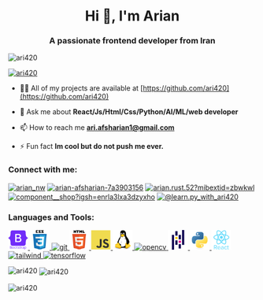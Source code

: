 <h1 align="center">Hi 👋, I'm Arian</h1>
<h3 align="center">A passionate frontend developer from Iran</h3>

<p align="left"> <img src="https://komarev.com/ghpvc/?username=ari420&label=Profile%20views&color=0e75b6&style=flat" alt="ari420" /> </p>

<p align="left"> <a href="https://github.com/ryo-ma/github-profile-trophy"><img src="https://github-profile-trophy.vercel.app/?username=ari420" alt="ari420" /></a> </p>

- 👨‍💻 All of my projects are available at [https://github.com/ari420](https://github.com/ari420)

- 💬 Ask me about **React/Js/Html/Css/Python/AI/ML/web developer**

- 📫 How to reach me **ari.afsharian1@gmail.com**

- ⚡ Fun fact **Im cool but do not push me ever.**

<h3 align="left">Connect with me:</h3>
<p align="left">
<a href="https://twitter.com/arian_nw" target="blank"><img align="center" src="https://raw.githubusercontent.com/rahuldkjain/github-profile-readme-generator/master/src/images/icons/Social/twitter.svg" alt="arian_nw" height="30" width="40" /></a>
<a href="https://linkedin.com/in/arian-afsharian-7a3903156" target="blank"><img align="center" src="https://raw.githubusercontent.com/rahuldkjain/github-profile-readme-generator/master/src/images/icons/Social/linked-in-alt.svg" alt="arian-afsharian-7a3903156" height="30" width="40" /></a>
<a href="https://fb.com/arian.rust.52?mibextid=zbwkwl" target="blank"><img align="center" src="https://raw.githubusercontent.com/rahuldkjain/github-profile-readme-generator/master/src/images/icons/Social/facebook.svg" alt="arian.rust.52?mibextid=zbwkwl" height="30" width="40" /></a>
<a href="https://instagram.com/component__shop?igsh=enrla3lxa3dzyxho" target="blank"><img align="center" src="https://raw.githubusercontent.com/rahuldkjain/github-profile-readme-generator/master/src/images/icons/Social/instagram.svg" alt="component__shop?igsh=enrla3lxa3dzyxho" height="30" width="40" /></a>
<a href="https://www.youtube.com/c/@learn_to_program_with_ari" target="blank"><img align="center" src="https://raw.githubusercontent.com/rahuldkjain/github-profile-readme-generator/master/src/images/icons/Social/youtube.svg" alt="@learn.py_with_ari420" height="30" width="40" /></a>
</p>

<h3 align="left">Languages and Tools:</h3>
<p align="left"> <a href="https://getbootstrap.com" target="_blank" rel="noreferrer"> <img src="https://raw.githubusercontent.com/devicons/devicon/master/icons/bootstrap/bootstrap-plain-wordmark.svg" alt="bootstrap" width="40" height="40"/> </a> <a href="https://www.w3schools.com/css/" target="_blank" rel="noreferrer"> <img src="https://raw.githubusercontent.com/devicons/devicon/master/icons/css3/css3-original-wordmark.svg" alt="css3" width="40" height="40"/> </a> <a href="https://git-scm.com/" target="_blank" rel="noreferrer"> <img src="https://www.vectorlogo.zone/logos/git-scm/git-scm-icon.svg" alt="git" width="40" height="40"/> </a> <a href="https://www.w3.org/html/" target="_blank" rel="noreferrer"> <img src="https://raw.githubusercontent.com/devicons/devicon/master/icons/html5/html5-original-wordmark.svg" alt="html5" width="40" height="40"/> </a> <a href="https://developer.mozilla.org/en-US/docs/Web/JavaScript" target="_blank" rel="noreferrer"> <img src="https://raw.githubusercontent.com/devicons/devicon/master/icons/javascript/javascript-original.svg" alt="javascript" width="40" height="40"/> </a> <a href="https://www.linux.org/" target="_blank" rel="noreferrer"> <img src="https://raw.githubusercontent.com/devicons/devicon/master/icons/linux/linux-original.svg" alt="linux" width="40" height="40"/> </a> <a href="https://opencv.org/" target="_blank" rel="noreferrer"> <img src="https://www.vectorlogo.zone/logos/opencv/opencv-icon.svg" alt="opencv" width="40" height="40"/> </a> <a href="https://pandas.pydata.org/" target="_blank" rel="noreferrer"> <img src="https://raw.githubusercontent.com/devicons/devicon/2ae2a900d2f041da66e950e4d48052658d850630/icons/pandas/pandas-original.svg" alt="pandas" width="40" height="40"/> </a> <a href="https://www.python.org" target="_blank" rel="noreferrer"> <img src="https://raw.githubusercontent.com/devicons/devicon/master/icons/python/python-original.svg" alt="python" width="40" height="40"/> </a> <a href="https://reactjs.org/" target="_blank" rel="noreferrer"> <img src="https://raw.githubusercontent.com/devicons/devicon/master/icons/react/react-original-wordmark.svg" alt="react" width="40" height="40"/> </a> <a href="https://tailwindcss.com/" target="_blank" rel="noreferrer"> <img src="https://www.vectorlogo.zone/logos/tailwindcss/tailwindcss-icon.svg" alt="tailwind" width="40" height="40"/> </a> <a href="https://www.tensorflow.org" target="_blank" rel="noreferrer"> <img src="https://www.vectorlogo.zone/logos/tensorflow/tensorflow-icon.svg" alt="tensorflow" width="40" height="40"/> </a> </p>

<p><img align="left" src="https://github-readme-stats.vercel.app/api/top-langs?username=ari420&show_icons=true&locale=en&layout=compact" alt="ari420" /></p>

<p>&nbsp;<img align="center" src="https://github-readme-stats.vercel.app/api?username=ari420&show_icons=true&locale=en" alt="ari420" /></p>

<p><img align="center" src="https://github-readme-streak-stats.herokuapp.com/?user=ari420&" alt="ari420" /></p>
